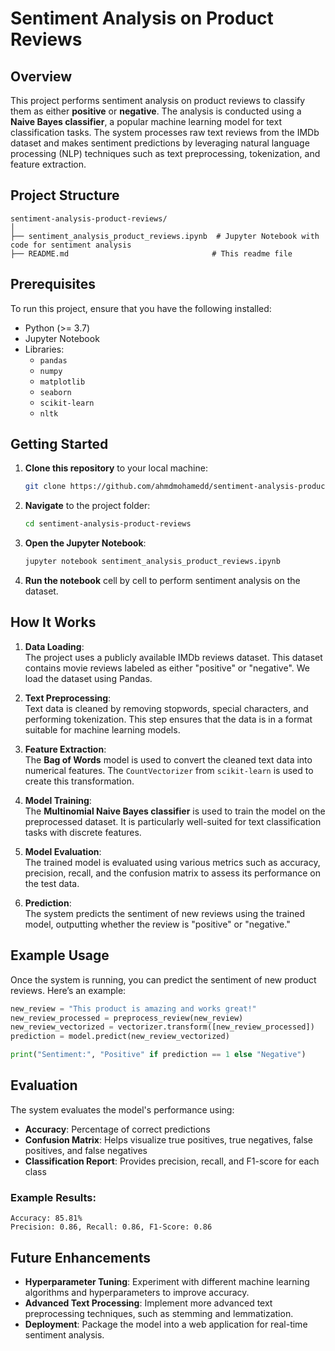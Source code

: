 # Sentiment Analysis on Product Reviews

## Overview

This project performs sentiment analysis on product reviews to classify them as either **positive** or **negative**. The analysis is conducted using a **Naive Bayes classifier**, a popular machine learning model for text classification tasks. The system processes raw text reviews from the IMDb dataset and makes sentiment predictions by leveraging natural language processing (NLP) techniques such as text preprocessing, tokenization, and feature extraction.

## Project Structure

```
sentiment-analysis-product-reviews/
│
├── sentiment_analysis_product_reviews.ipynb  # Jupyter Notebook with code for sentiment analysis
├── README.md                                # This readme file
```

## Prerequisites

To run this project, ensure that you have the following installed:

- Python (>= 3.7)
- Jupyter Notebook
- Libraries: 
  - `pandas`
  - `numpy`
  - `matplotlib`
  - `seaborn`
  - `scikit-learn`
  - `nltk`

## Getting Started

1. **Clone this repository** to your local machine:

   ```bash
   git clone https://github.com/ahmdmohamedd/sentiment-analysis-product-reviews.git
   ```

2. **Navigate** to the project folder:

   ```bash
   cd sentiment-analysis-product-reviews
   ```

3. **Open the Jupyter Notebook**:

   ```bash
   jupyter notebook sentiment_analysis_product_reviews.ipynb
   ```

4. **Run the notebook** cell by cell to perform sentiment analysis on the dataset.

## How It Works

1. **Data Loading**:  
   The project uses a publicly available IMDb reviews dataset. This dataset contains movie reviews labeled as either "positive" or "negative". We load the dataset using Pandas.

2. **Text Preprocessing**:  
   Text data is cleaned by removing stopwords, special characters, and performing tokenization. This step ensures that the data is in a format suitable for machine learning models.

3. **Feature Extraction**:  
   The **Bag of Words** model is used to convert the cleaned text data into numerical features. The `CountVectorizer` from `scikit-learn` is used to create this transformation.

4. **Model Training**:  
   The **Multinomial Naive Bayes classifier** is used to train the model on the preprocessed dataset. It is particularly well-suited for text classification tasks with discrete features.

5. **Model Evaluation**:  
   The trained model is evaluated using various metrics such as accuracy, precision, recall, and the confusion matrix to assess its performance on the test data.

6. **Prediction**:  
   The system predicts the sentiment of new reviews using the trained model, outputting whether the review is "positive" or "negative."

## Example Usage

Once the system is running, you can predict the sentiment of new product reviews. Here’s an example:

```python
new_review = "This product is amazing and works great!"
new_review_processed = preprocess_review(new_review)
new_review_vectorized = vectorizer.transform([new_review_processed])
prediction = model.predict(new_review_vectorized)

print("Sentiment:", "Positive" if prediction == 1 else "Negative")
```

## Evaluation

The system evaluates the model's performance using:

- **Accuracy**: Percentage of correct predictions
- **Confusion Matrix**: Helps visualize true positives, true negatives, false positives, and false negatives
- **Classification Report**: Provides precision, recall, and F1-score for each class

### Example Results:

```
Accuracy: 85.81%
Precision: 0.86, Recall: 0.86, F1-Score: 0.86
```

## Future Enhancements

- **Hyperparameter Tuning**: Experiment with different machine learning algorithms and hyperparameters to improve accuracy.
- **Advanced Text Processing**: Implement more advanced text preprocessing techniques, such as stemming and lemmatization.
- **Deployment**: Package the model into a web application for real-time sentiment analysis.
